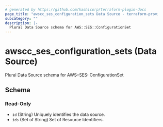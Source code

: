 ```yaml
---
# generated by https://github.com/hashicorp/terraform-plugin-docs
page_title: "awscc_ses_configuration_sets Data Source - terraform-provider-awscc"
subcategory: ""
description: |-
  Plural Data Source schema for AWS::SES::ConfigurationSet
---
```


# awscc_ses_configuration_sets (Data Source)

Plural Data Source schema for AWS::SES::ConfigurationSet



<!-- schema generated by tfplugindocs -->
## Schema

### Read-Only

- `id` (String) Uniquely identifies the data source.
- `ids` (Set of String) Set of Resource Identifiers.
